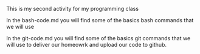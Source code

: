 This is my second activity for my programming class

In the bash-code.md you will find some of the basics bash commands that we will use

In the git-code.md you will find some of the basics git commands that we will use to deliver our homeowrk and upload our code to github.


